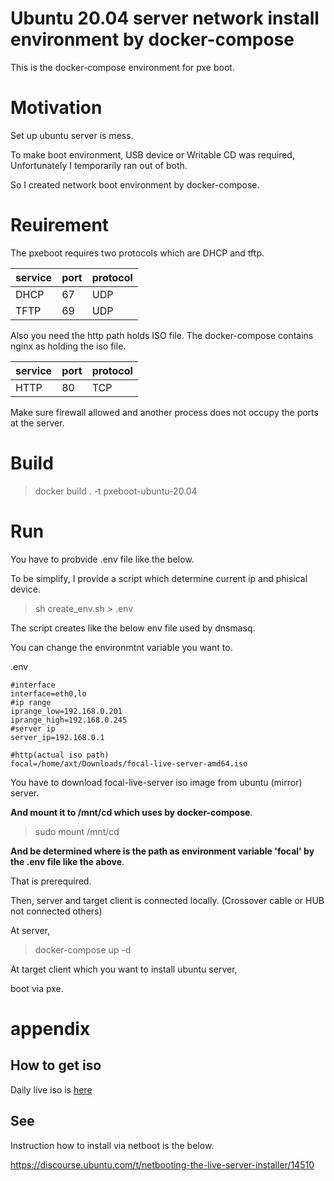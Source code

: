 # Ubuntu 20.04 server network install environment by docker-compose

This is the docker-compose environment for pxe boot.

# Motivation

Set up ubuntu server is mess.

To make boot environment, USB device or Writable CD was required, Unfortunately I temporarily ran out of both.

So I created network boot environment by docker-compose.

# Reuirement 

The pxeboot requires two protocols which are DHCP and tftp.

| service | port | protocol |
| ---------- | ---------- | ---------- |
| DHCP       | 67         | UDP        |
| TFTP       | 69         | UDP        |

Also you need the http path holds ISO file.
The docker-compose contains nginx as holding the iso file.

| service | port | protocol |
| ---------- | ---------- | ---------- |
| HTTP       | 80         | TCP        |

Make sure firewall allowed and another process does not occupy the ports at the server.

# Build

> docker build . -t pxeboot-ubuntu-20.04

# Run

You have to probvide .env file like the below.

To be simplify, I provide a script which determine current ip and phisical device.

> sh create_env.sh > .env

The script creates like the below env file used by dnsmasq.

You can change the environmtnt variable you want to.

.env
```
#interface
interface=eth0,lo
#ip range
iprange_low=192.168.0.201
iprange_high=192.168.0.245
#server ip
server_ip=192.168.0.1

#http(actual iso path)
focal=/home/axt/Downloads/focal-live-server-amd64.iso
```

You have to download focal-live-server iso image from ubuntu (mirror) server.

**And mount it to /mnt/cd which uses by docker-compose**.

> sudo mount <download path> /mnt/cd

**And be determined where is the path as environment variable 'focal' by the .env file like the above**.

That is prerequired.

Then, server and target client is connected locally.
(Crossover cable or HUB not connected others)

At server,

> docker-compose up -d

At target client which you want to install ubuntu server, 

boot via pxe.

# appendix

## How to get iso

Daily live iso is [here](http://cdimage.ubuntu.com/ubuntu-server/daily-live/current/)

## See

Instruction how to install via netboot is the below.

https://discourse.ubuntu.com/t/netbooting-the-live-server-installer/14510